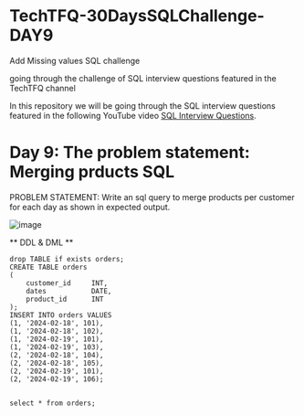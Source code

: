 # TechTFQ-30DaysSQLChallenge-DAY9


Add Missing values SQL challenge

going through the challenge of SQL interview questions featured in the TechTFQ channel



In this repository we will be going through the SQL interview questions featured in the following YouTube video [SQL Interview Questions](https://www.youtube.com/watch?v=Xx09nRpwEtU&list=PLavw5C92dz9Hxz0YhttDniNgKejQlPoAn&index=9).

# **Day 9: The problem statement: Merging prducts SQL**


PROBLEM STATEMENT:
Write an sql query to merge products per customer for each day as shown in expected output.

![image](https://github.com/Highashikata/TechTFQ-30DaysSQLChallenge-DAY9/assets/96960411/1b5f31f8-b080-4d31-88b3-bb003bda1273)

** DDL & DML **

```
drop TABLE if exists orders;
CREATE TABLE orders 
(
	customer_id 	INT,
	dates 			DATE,
	product_id 		INT
);
INSERT INTO orders VALUES
(1, '2024-02-18', 101),
(1, '2024-02-18', 102),
(1, '2024-02-19', 101),
(1, '2024-02-19', 103),
(2, '2024-02-18', 104),
(2, '2024-02-18', 105),
(2, '2024-02-19', 101),
(2, '2024-02-19', 106); 


select * from orders;

```

